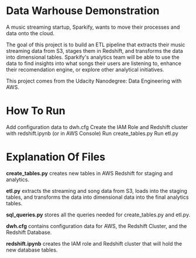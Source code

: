 # Data Warhouse Demonstration

A music streaming startup, Sparkify, wants to move their processes and data onto the cloud.

The goal of this project is to build an ETL pipeline that extracts their music streaming data from S3, stages them in Redshift, and transforms the data into dimensional tables. Sparkify's analytics team will be able to use the data to find insights into what songs their users are listening to, enhance their recomendation engine, or explore other analytical initiatives.

This project comes from the Udacity Nanodegree: Data Engineering with AWS.

# How To Run
Add configuration data to dwh.cfg
Create the IAM Role and Redshift cluster with redshift.ipynb (or in AWS Console)
Run create_tables.py
Run etl.py

# Explanation Of Files

**create_tables.py** creates new tables in AWS Redshift for staging and analytics.

**etl.py** extracts the streaming and song data from S3, loads into the staging tables, and transforms the data into dimensional data into the final analytics tables.

**sql_queries.py** stores all the queries needed for create_tables.py and etl.py.

**dwh.cfg** contains configuration data for AWS, the Redshift Cluster, and the Redshift Database.

**redshift.ipynb** creates the IAM role and Redshift cluster that will hold the new database tables.